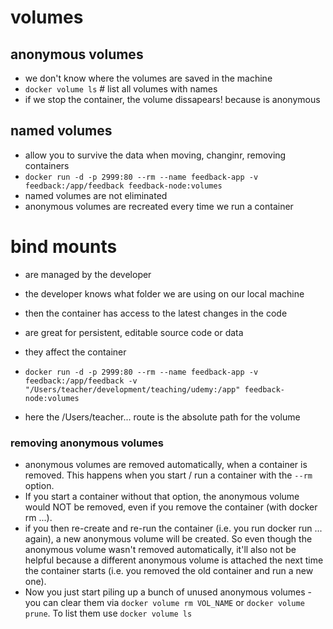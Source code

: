 # volumes

## anonymous volumes

- we don't know where the volumes are saved in the machine
- `docker volume ls` # list all volumes with names
- if we stop the container, the volume dissapears! because is anonymous

## named volumes

- allow you to survive the data when moving, changinr, removing containers
- `docker run -d -p 2999:80 --rm --name feedback-app -v feedback:/app/feedback feedback-node:volumes`
- named volumes are not eliminated
- anonymous volumes are recreated every time we run a container


# bind mounts

- are managed by the developer
- the developer knows what folder we are using on our local machine
- then the container has access to the latest changes in the code
- are great for persistent, editable source code or data
- they affect the container

- `docker run -d -p 2999:80 --rm --name feedback-app -v feedback:/app/feedback -v "/Users/teacher/development/teaching/udemy:/app" feedback-node:volumes`

- here the /Users/teacher... route is the absolute path for the volume


### removing anonymous volumes

- anonymous volumes are removed automatically, when a container is removed. This happens when you start / run a container with the `--rm` option.
- If you start a container without that option, the anonymous volume would NOT be removed, even if you remove the container (with docker rm ...).
- if you then re-create and re-run the container (i.e. you run docker run ... again), a new anonymous volume will be created. So even though the anonymous volume wasn't removed automatically, it'll also not be helpful because a different anonymous volume is attached the next time the container starts (i.e. you removed the old container and run a new one).
- Now you just start piling up a bunch of unused anonymous volumes - you can clear them via `docker volume rm VOL_NAME` or `docker volume prune`. To list them use `docker volume ls`